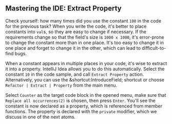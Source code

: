 ## Mastering the IDE: Extract Property

Check yourself: how many times did you use the constant `100` in the code for
the previous task? When you write the code, it's better to place  constants
into `val`s, so they are easy to change if necessary. If the requirements
change so that the field's size is `1000 x 1000`, it's error-prone to change
the constant more than in one place. It's too easy to change it in one place
and forget to change it in the other, which can lead to difficult-to-find bugs.

When a constant appears in multiple places in your code, it's wise to extract
it into a property. IntelliJ Idea allows you to do this automatically. Select
the constant `10` in the code sample, and call
<span class="control">`Extract Property`</span> action.
Alternatively, you can use the 
<span class="shortcut">&shortcut:IntroduceField;</span> shortcut or choose
<span class="control">`Refactor | Extract | Property`</span> from the main
menu.

Select `Counter` as the target code block in the opened menu, 
make sure that <span class="control">`Replace all occurrences(2)`</span> is
chosen, then press `Enter`. You'll see the constant is now declared as a
property, which is referenced from member functions. The property is declared
with the `private` modifier, which we discuss in one of the next atoms.